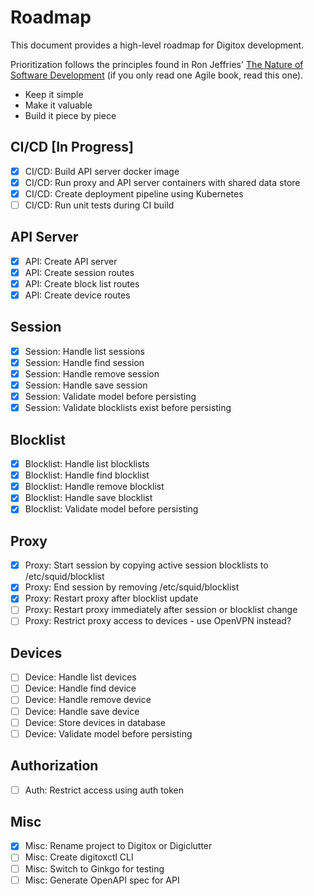 # Roadmap

This document provides a high-level roadmap for Digitox development.

Prioritization follows the principles found in Ron Jeffries' [The Nature of Software Development](https://www.amazon.com/gp/product/1941222374/ref=as_li_tl?ie=UTF8&camp=1789&creative=9325&creativeASIN=1941222374&linkCode=as2&tag=github-jonathanfoster-digitox-20&linkId=eb959b758bf93091a58f633b92397024) (if you only read one Agile book, read this one).

* Keep it simple
* Make it valuable
* Build it piece by piece

## CI/CD [In Progress]

* [X] CI/CD: Build API server docker image
* [X] CI/CD: Run proxy and API server containers with shared data store
* [X] CI/CD: Create deployment pipeline using Kubernetes
* [ ] CI/CD: Run unit tests during CI build

## API Server

* [X] API: Create API server
* [X] API: Create session routes
* [X] API: Create block list routes
* [X] API: Create device routes

## Session

* [X] Session: Handle list sessions
* [X] Session: Handle find session
* [X] Session: Handle remove session
* [X] Session: Handle save session
* [X] Session: Validate model before persisting
* [X] Session: Validate blocklists exist before persisting

## Blocklist

* [X] Blocklist: Handle list blocklists
* [X] Blocklist: Handle find blocklist
* [X] Blocklist: Handle remove blocklist
* [X] Blocklist: Handle save blocklist
* [X] Blocklist: Validate model before persisting

## Proxy

* [X] Proxy: Start session by copying active session blocklists to /etc/squid/blocklist
* [X] Proxy: End session by removing /etc/squid/blocklist
* [X] Proxy: Restart proxy after blocklist update
* [ ] Proxy: Restart proxy immediately after session or blocklist change
* [ ] Proxy: Restrict proxy access to devices - use OpenVPN instead?

## Devices

* [ ] Device: Handle list devices
* [ ] Device: Handle find device
* [ ] Device: Handle remove device
* [ ] Device: Handle save device
* [ ] Device: Store devices in database
* [ ] Device: Validate model before persisting

## Authorization

* [ ] Auth: Restrict access using auth token

## Misc

* [X] Misc: Rename project to Digitox or Digiclutter
* [ ] Misc: Create digitoxctl CLI
* [ ] Misc: Switch to Ginkgo for testing
* [ ] Misc: Generate OpenAPI spec for API
